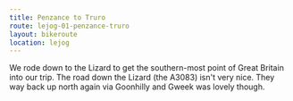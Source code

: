 ```yaml
---
title: Penzance to Truro
route: lejog-01-penzance-truro
layout: bikeroute
location: lejog
---
```


We rode down to the Lizard to get the southern-most point of Great Britain into our trip. The road down the Lizard (the A3083) isn't very nice. They way back up north again via Goonhilly and Gweek was lovely though.
